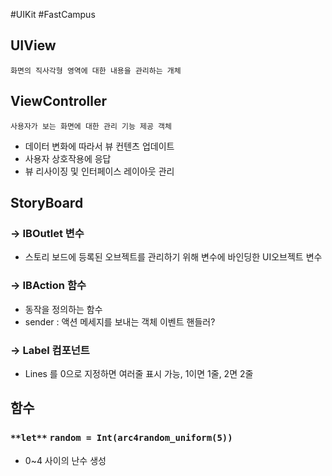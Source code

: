 #UIKit #FastCampus

## UIView

`화면의 직사각형 영역에 대한 내용을 관리하는 개체`

  

## ViewController

`사용자가 보는 화면에 대한 관리 기능 제공 객체`

- 데이터 변화에 따라서 뷰 컨텐츠 업데이트
- 사용자 상호작용에 응답
- 뷰 리사이징 및 인터페이스 레이아웃 관리
  

## StoryBoard

### → IBOutlet 변수

- 스토리 보드에 등록된 오브젝트를 관리하기 위해 변수에 바인딩한 UI오브젝트 변수

### → IBAction 함수

- 동작을 정의하는 함수
- sender : 액션 메세지를 보내는 객체 이벤트 핸들러?

### → Label 컴포넌트

- Lines 를 0으로 지정하면 여러줄 표시 가능, 1이면 1줄, 2면 2줄

  

## 함수

### `**let**` `random = Int(arc4random_uniform(5))`

- 0~4 사이의 난수 생성